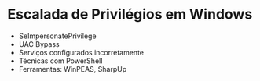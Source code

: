 # Escalada de Privilégios em Windows

- SeImpersonatePrivilege
- UAC Bypass
- Serviços configurados incorretamente
- Técnicas com PowerShell
- Ferramentas: WinPEAS, SharpUp
